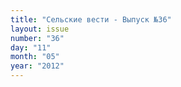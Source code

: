 ```yaml
---
title: "Сельские вести - Выпуск №36"
layout: issue
number: "36"
day: "11"
month: "05"
year: "2012"
---
```

